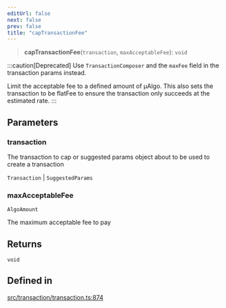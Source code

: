 ```yaml
---
editUrl: false
next: false
prev: false
title: "capTransactionFee"
---
```


> **capTransactionFee**(`transaction`, `maxAcceptableFee`): `void`

:::caution[Deprecated]
Use `TransactionComposer` and the `maxFee` field in the transaction params instead.

Limit the acceptable fee to a defined amount of µAlgo.
This also sets the transaction to be flatFee to ensure the transaction only succeeds at
the estimated rate.
:::

## Parameters

### transaction

The transaction to cap or suggested params object about to be used to create a transaction

`Transaction` | `SuggestedParams`

### maxAcceptableFee

`AlgoAmount`

The maximum acceptable fee to pay

## Returns

`void`

## Defined in

[src/transaction/transaction.ts:874](https://github.com/algorandfoundation/algokit-utils-ts/blob/e57e96ab17213653e656688e8d7251c0107554cf/src/transaction/transaction.ts#L874)
